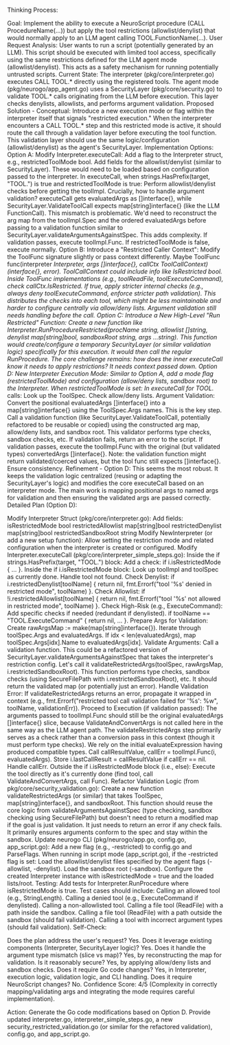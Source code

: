 Thinking Process:

Goal: Implement the ability to execute a NeuroScript procedure (CALL ProcedureName(...)) but apply the tool restrictions (allowlist/denylist) that would normally apply to an LLM agent calling TOOL.FunctionName(...).
User Request Analysis:
User wants to run a script (potentially generated by an LLM).
This script should be executed with limited tool access, specifically using the same restrictions defined for the LLM agent mode (allowlist/denylist).
This acts as a safety mechanism for running potentially untrusted scripts.
Current State:
The interpreter (pkg/core/interpreter.go) executes CALL TOOL.* directly using the registered tools.
The agent mode (pkg/neurogo/app_agent.go) uses a SecurityLayer (pkg/core/security.go) to validate TOOL.* calls originating from the LLM before execution. This layer checks denylists, allowlists, and performs argument validation.
Proposed Solution - Conceptual:
Introduce a new execution mode or flag within the interpreter itself that signals "restricted execution."
When the interpreter encounters a CALL TOOL.* step and this restricted mode is active, it should route the call through a validation layer before executing the tool function.
This validation layer should use the same logic/configuration (allowlist/denylist) as the agent's SecurityLayer.
Implementation Options:
Option A: Modify Interpreter.executeCall:
Add a flag to the Interpreter struct, e.g., restrictedToolMode bool.
Add fields for the allowlist/denylist (similar to SecurityLayer). These would need to be loaded based on configuration passed to the interpreter.
In executeCall, when strings.HasPrefix(target, "TOOL.") is true and restrictedToolMode is true:
Perform allowlist/denylist checks before getting the toolImpl.
Crucially, how to handle argument validation? executeCall gets evaluatedArgs as []interface{}, while SecurityLayer.ValidateToolCall expects map[string]interface{} (like the LLM FunctionCall). This mismatch is problematic. We'd need to reconstruct the arg map from the toolImpl.Spec and the ordered evaluatedArgs before passing to a validation function similar to SecurityLayer.validateArgumentsAgainstSpec. This adds complexity.
If validation passes, execute toolImpl.Func.
If restrictedToolMode is false, execute normally.
Option B: Introduce a "Restricted Caller Context":
Modify the ToolFunc signature slightly or pass context differently. Maybe ToolFunc func(interpreter *Interpreter, args []interface{}, callCtx ToolCallContext) (interface{}, error).
ToolCallContext could include info like IsRestricted bool.
Inside ToolFunc implementations (e.g., toolReadFile, toolExecuteCommand), check callCtx.IsRestricted. If true, apply stricter internal checks (e.g., always deny toolExecuteCommand, enforce stricter path validation).
This distributes the checks into each tool, which might be less maintainable and harder to configure centrally via allow/deny lists. Argument validation still needs handling before the call.
Option C: Introduce a New High-Level "Run Restricted" Function:
Create a new function like Interpreter.RunProcedureRestricted(procName string, allowlist []string, denylist map[string]bool, sandboxRoot string, args ...string).
This function would create/configure a temporary SecurityLayer (or similar validation logic) specifically for this execution.
It would then call the regular RunProcedure.
The core challenge remains: how does the inner executeCall know it needs to apply restrictions? It needs context passed down.
Option D: New Interpreter Execution Mode:
Similar to Option A, add a mode flag (restrictedToolMode) and configuration (allow/deny lists, sandbox root) to the Interpreter.
When restrictedToolMode is set:
In executeCall for TOOL.* calls:
Look up the ToolSpec.
Check allow/deny lists.
Argument Validation: Convert the positional evaluatedArgs []interface{} into a map[string]interface{} using the ToolSpec.Args names. This is the key step.
Call a validation function (like SecurityLayer.ValidateToolCall, potentially refactored to be reusable or copied) using the constructed arg map, allow/deny lists, and sandbox root. This validator performs type checks, sandbox checks, etc.
If validation fails, return an error to the script.
If validation passes, execute the toolImpl.Func with the original (but validated types) convertedArgs []interface{}. Note: the validation function might return validated/coerced values, but the tool func still expects []interface{}. Ensure consistency.
Refinement - Option D: This seems the most robust. It keeps the validation logic centralized (reusing or adapting the SecurityLayer's logic) and modifies the core executeCall based on an interpreter mode. The main work is mapping positional args to named args for validation and then ensuring the validated args are passed correctly.
Detailed Plan (Option D):

Modify Interpreter Struct (pkg/core/interpreter.go):
Add fields:
isRestrictedMode bool
restrictedAllowlist map[string]bool
restrictedDenylist map[string]bool
restrictedSandboxRoot string
Modify NewInterpreter (or add a new setup function): Allow setting the restriction mode and related configuration when the interpreter is created or configured.
Modify Interpreter.executeCall (pkg/core/interpreter_simple_steps.go):
Inside the if strings.HasPrefix(target, "TOOL.") block:
Add a check: if i.isRestrictedMode { ... }.
Inside the if i.isRestrictedMode block:
Look up toolImpl and toolSpec as currently done. Handle tool not found.
Check Denylist: if i.restrictedDenylist[toolName] { return nil, fmt.Errorf("tool '%s' denied in restricted mode", toolName) }.
Check Allowlist: if !i.restrictedAllowlist[toolName] { return nil, fmt.Errorf("tool '%s' not allowed in restricted mode", toolName) }.
Check High-Risk (e.g., ExecuteCommand): Add specific checks if needed (redundant if denylisted). if toolName == "TOOL.ExecuteCommand" { return nil, ... }.
Prepare Args for Validation: Create rawArgsMap := make(map[string]interface{}). Iterate through toolSpec.Args and evaluatedArgs. If idx < len(evaluatedArgs), map toolSpec.Args[idx].Name to evaluatedArgs[idx].
Validate Arguments: Call a validation function. This could be a refactored version of SecurityLayer.validateArgumentsAgainstSpec that takes the interpreter's restriction config. Let's call it validateRestrictedArgs(toolSpec, rawArgsMap, i.restrictedSandboxRoot). This function performs type checks, sandbox checks (using SecureFilePath with i.restrictedSandboxRoot), etc. It should return the validated map (or potentially just an error).
Handle Validation Error: If validateRestrictedArgs returns an error, propagate it wrapped in context (e.g., fmt.Errorf("restricted tool call validation failed for '%s': %w", toolName, validationErr)).
Proceed to Execution (if validation passed):
The arguments passed to toolImpl.Func should still be the original evaluatedArgs []interface{} slice, because ValidateAndConvertArgs is not called here in the same way as the LLM agent path. The validateRestrictedArgs step primarily serves as a check rather than a conversion pass in this context (though it must perform type checks). We rely on the initial evaluateExpression having produced compatible types.
Call callResultValue, callErr = toolImpl.Func(i, evaluatedArgs).
Store i.lastCallResult = callResultValue if callErr == nil.
Handle callErr.
Outside the if i.isRestrictedMode block (i.e., else): Execute the tool directly as it's currently done (find tool, call ValidateAndConvertArgs, call Func).
Refactor Validation Logic (from pkg/core/security_validation.go):
Create a new function validateRestrictedArgs (or similar) that takes ToolSpec, map[string]interface{}, and sandboxRoot.
This function should reuse the core logic from validateArgumentsAgainstSpec (type checking, sandbox checking using SecureFilePath) but doesn't need to return a modified map if the goal is just validation. It just needs to return an error if any check fails. It primarily ensures arguments conform to the spec and stay within the sandbox.
Update neurogo CLI (pkg/neurogo/app.go, config.go, app_script.go):
Add a new flag (e.g., -restricted) to config.go and ParseFlags.
When running in script mode (app_script.go), if the -restricted flag is set:
Load the allowlist/denylist files specified by the agent flags (-allowlist, -denylist).
Load the sandbox root (-sandbox).
Configure the created Interpreter instance with isRestrictedMode = true and the loaded lists/root.
Testing: Add tests for Interpreter.RunProcedure where isRestrictedMode is true. Test cases should include:
Calling an allowed tool (e.g., StringLength).
Calling a denied tool (e.g., ExecuteCommand if denylisted).
Calling a non-allowlisted tool.
Calling a file tool (ReadFile) with a path inside the sandbox.
Calling a file tool (ReadFile) with a path outside the sandbox (should fail validation).
Calling a tool with incorrect argument types (should fail validation).
Self-Check:

Does the plan address the user's request? Yes.
Does it leverage existing components (Interpreter, SecurityLayer logic)? Yes.
Does it handle the argument type mismatch (slice vs map)? Yes, by reconstructing the map for validation.
Is it reasonably secure? Yes, by applying allow/deny lists and sandbox checks.
Does it require Go code changes? Yes, in Interpreter, execution logic, validation logic, and CLI handling.
Does it require NeuroScript changes? No.
Confidence Score: 4/5 (Complexity in correctly mapping/validating args and integrating the mode requires careful implementation).

Action: Generate the Go code modifications based on Option D. Provide updated interpreter.go, interpreter_simple_steps.go, a new security_restricted_validation.go (or similar for the refactored validation), config.go, and app_script.go.